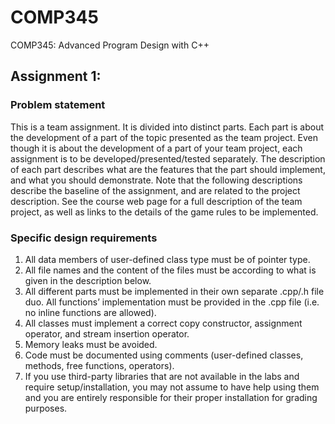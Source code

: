 # COMP345
COMP345: Advanced Program Design with C++ 

## Assignment 1: 

### Problem statement

This is a team assignment. It is divided into distinct parts. Each part is about the development of a part of the topic
presented as the team project. Even though it is about the development of a part of your team project, each
assignment is to be developed/presented/tested separately. The description of each part describes what are the
features that the part should implement, and what you should demonstrate. Note that the following descriptions
describe the baseline of the assignment, and are related to the project description. See the course web page for a
full description of the team project, as well as links to the details of the game rules to be implemented.

### Specific design requirements

1. All data members of user-defined class type must be of pointer type.
2. All file names and the content of the files must be according to what is given in the description below.
3. All different parts must be implemented in their own separate .cpp/.h file duo. All functions’ implementation
must be provided in the .cpp file (i.e. no inline functions are allowed).
4. All classes must implement a correct copy constructor, assignment operator, and stream insertion operator.
5. Memory leaks must be avoided.
6. Code must be documented using comments (user-defined classes, methods, free functions, operators).
7. If you use third-party libraries that are not available in the labs and require setup/installation, you may not
assume to have help using them and you are entirely responsible for their proper installation for grading
purposes.
